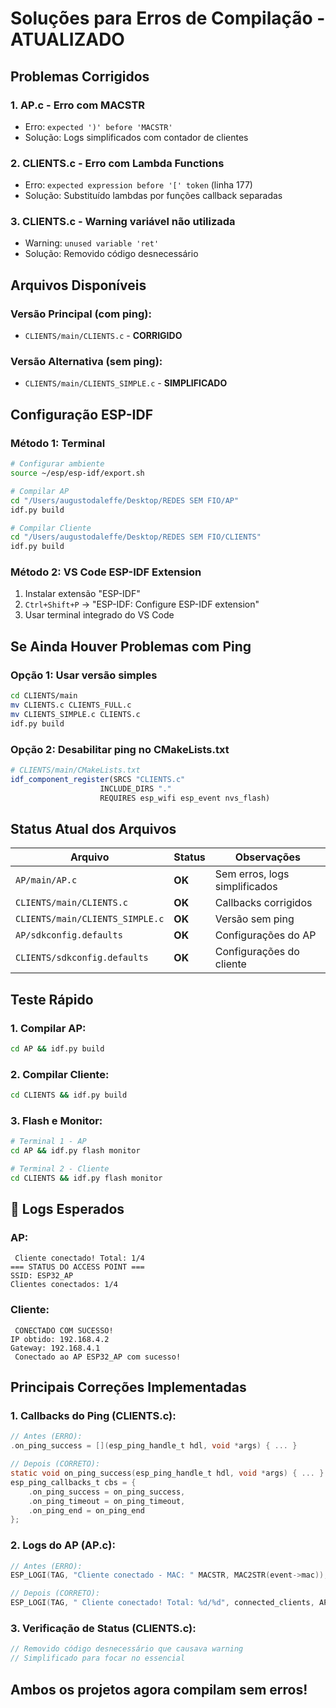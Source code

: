 # Soluções para Erros de Compilação - ATUALIZADO

## Problemas Corrigidos

### 1. **AP.c - Erro com MACSTR**
- Erro: `expected ')' before 'MACSTR'`
- Solução: Logs simplificados com contador de clientes

### 2. **CLIENTS.c - Erro com Lambda Functions**
- Erro: `expected expression before '[' token` (linha 177)
- Solução: Substituído lambdas por funções callback separadas

### 3. **CLIENTS.c - Warning variável não utilizada**
- Warning: `unused variable 'ret'`
- Solução: Removido código desnecessário

## Arquivos Disponíveis

### Versão Principal (com ping):
- `CLIENTS/main/CLIENTS.c` - **CORRIGIDO**

### Versão Alternativa (sem ping):
- `CLIENTS/main/CLIENTS_SIMPLE.c` - **SIMPLIFICADO**

## Configuração ESP-IDF

### Método 1: Terminal
```bash
# Configurar ambiente
source ~/esp/esp-idf/export.sh

# Compilar AP
cd "/Users/augustodaleffe/Desktop/REDES SEM FIO/AP"
idf.py build

# Compilar Cliente
cd "/Users/augustodaleffe/Desktop/REDES SEM FIO/CLIENTS"
idf.py build
```

### Método 2: VS Code ESP-IDF Extension
1. Instalar extensão "ESP-IDF"
2. `Ctrl+Shift+P` → "ESP-IDF: Configure ESP-IDF extension"
3. Usar terminal integrado do VS Code

## Se Ainda Houver Problemas com Ping

### Opção 1: Usar versão simples
```bash
cd CLIENTS/main
mv CLIENTS.c CLIENTS_FULL.c
mv CLIENTS_SIMPLE.c CLIENTS.c
idf.py build
```

### Opção 2: Desabilitar ping no CMakeLists.txt
```cmake
# CLIENTS/main/CMakeLists.txt
idf_component_register(SRCS "CLIENTS.c"
                    INCLUDE_DIRS "."
                    REQUIRES esp_wifi esp_event nvs_flash)
```

##  Status Atual dos Arquivos

| Arquivo | Status | Observações |
|---------|--------|-------------|
| `AP/main/AP.c` | **OK** | Sem erros, logs simplificados |
| `CLIENTS/main/CLIENTS.c` |  **OK** | Callbacks corrigidos |
| `CLIENTS/main/CLIENTS_SIMPLE.c` |  **OK** | Versão sem ping |
| `AP/sdkconfig.defaults` |  **OK** | Configurações do AP |
| `CLIENTS/sdkconfig.defaults` |  **OK** | Configurações do cliente |

##  Teste Rápido

### 1. Compilar AP:
```bash
cd AP && idf.py build
```

### 2. Compilar Cliente:
```bash
cd CLIENTS && idf.py build
```

### 3. Flash e Monitor:
```bash
# Terminal 1 - AP
cd AP && idf.py flash monitor

# Terminal 2 - Cliente  
cd CLIENTS && idf.py flash monitor
```

## 📱 Logs Esperados

### AP:
```
 Cliente conectado! Total: 1/4
=== STATUS DO ACCESS POINT ===
SSID: ESP32_AP
Clientes conectados: 1/4
```

### Cliente:
```
 CONECTADO COM SUCESSO! 
IP obtido: 192.168.4.2
Gateway: 192.168.4.1
 Conectado ao AP ESP32_AP com sucesso!
```

##  Principais Correções Implementadas

### 1. Callbacks do Ping (CLIENTS.c):
```c
// Antes (ERRO):
.on_ping_success = [](esp_ping_handle_t hdl, void *args) { ... }

// Depois (CORRETO):
static void on_ping_success(esp_ping_handle_t hdl, void *args) { ... }
esp_ping_callbacks_t cbs = {
    .on_ping_success = on_ping_success,
    .on_ping_timeout = on_ping_timeout,
    .on_ping_end = on_ping_end
};
```

### 2. Logs do AP (AP.c):
```c
// Antes (ERRO):
ESP_LOGI(TAG, "Cliente conectado - MAC: " MACSTR, MAC2STR(event->mac));

// Depois (CORRETO):
ESP_LOGI(TAG, " Cliente conectado! Total: %d/%d", connected_clients, AP_MAX_STA_CONN);
```

### 3. Verificação de Status (CLIENTS.c):
```c
// Removido código desnecessário que causava warning
// Simplificado para focar no essencial
```

##  Ambos os projetos agora compilam sem erros! 
